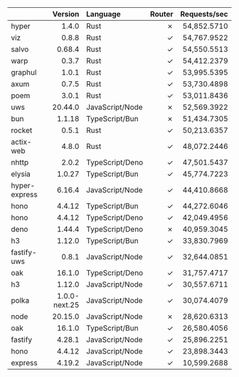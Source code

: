 | | Version | Language | Router | Requests/sec |
| :- | -: | :- | -: | -: |
| hyper | 1.4.0 | Rust | ✗ | 54,852.5710 |
| viz | 0.8.8 | Rust | ✓ | 54,767.9522 |
| salvo | 0.68.4 | Rust | ✓ | 54,550.5513 |
| warp | 0.3.7 | Rust | ✓ | 54,412.2379 |
| graphul | 1.0.1 | Rust | ✓ | 53,995.5395 |
| axum | 0.7.5 | Rust | ✓ | 53,730.4898 |
| poem | 3.0.1 | Rust | ✓ | 53,011.8436 |
| uws | 20.44.0 | JavaScript/Node | ✗ | 52,569.3922 |
| bun | 1.1.18 | TypeScript/Bun | ✗ | 51,434.7305 |
| rocket | 0.5.1 | Rust | ✓ | 50,213.6357 |
| actix-web | 4.8.0 | Rust | ✓ | 48,072.2446 |
| nhttp | 2.0.2 | TypeScript/Deno | ✓ | 47,501.5437 |
| elysia | 1.0.27 | TypeScript/Bun | ✓ | 45,774.7223 |
| hyper-express | 6.16.4 | JavaScript/Node | ✓ | 44,410.8668 |
| hono | 4.4.12 | TypeScript/Bun | ✓ | 44,272.6046 |
| hono | 4.4.12 | TypeScript/Deno | ✓ | 42,049.4956 |
| deno | 1.44.4 | TypeScript/Deno | ✗ | 40,959.3045 |
| h3 | 1.12.0 | TypeScript/Bun | ✓ | 33,830.7969 |
| fastify-uws | 0.8.1 | JavaScript/Node | ✓ | 32,644.0851 |
| oak | 16.1.0 | TypeScript/Deno | ✓ | 31,757.4717 |
| h3 | 1.12.0 | JavaScript/Node | ✓ | 30,557.6711 |
| polka | 1.0.0-next.25 | JavaScript/Node | ✓ | 30,074.4079 |
| node | 20.15.0 | JavaScript/Node | ✗ | 28,620.6313 |
| oak | 16.1.0 | TypeScript/Bun | ✓ | 26,580.4056 |
| fastify | 4.28.1 | JavaScript/Node | ✓ | 25,896.2251 |
| hono | 4.4.12 | JavaScript/Node | ✓ | 23,898.3443 |
| express | 4.19.2 | JavaScript/Node | ✓ | 10,599.2688 |
